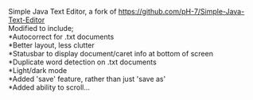 Simple Java Text Editor, a fork of https://github.com/pH-7/Simple-Java-Text-Editor  
  Modified to include;    
         *Autocorrect for .txt documents     
         *Better layout, less clutter  
         *Statusbar to display document/caret info at bottom of screen  
         *Duplicate word detection on .txt documents    
         *Light/dark mode  
         *Added 'save' feature, rather than just 'save as'  
         *Added ability to scroll...  

